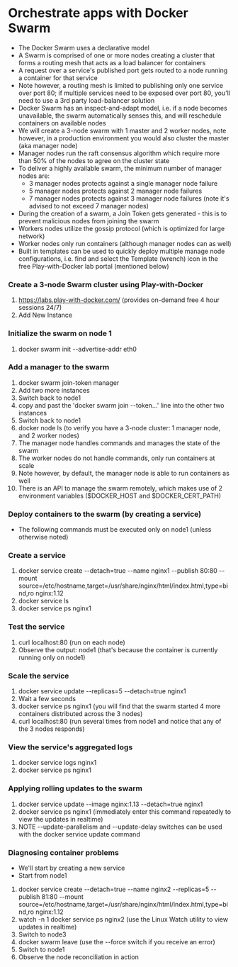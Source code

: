# Orchestrate apps with Docker Swarm

- The Docker Swarm uses a declarative model
- A Swarm is comprised of one or more nodes creating a cluster that forms a routing mesh that acts as a load balancer for containers
- A request over a service's published port gets routed to a node running a container for that service
- Note however, a routing mesh is limited to publishing only one service over port 80; if multiple services need to be exposed over port 80, you'll need to use a 3rd party load-balancer solution
- Docker Swarm has an inspect-and-adapt model, i.e. if a node becomes unavailable, the swarm automatically senses this, and will reschedule containers on available nodes
- We will create a 3-node swarm with 1 master and 2 worker nodes, note however, in a production environment you would also cluster the master (aka manager node)
- Manager nodes run the raft consensus algorithm which require more than 50% of the nodes to agree on the cluster state
- To deliver a highly available swarm, the minimum number of manager nodes are:
	- 3 manager nodes protects against a single manager node failure
	- 5 manager nodes protects against 2 manager node failures
	- 7 manager nodes protects against 3 manager node failures (note it's advised to not exceed 7 manager nodes)
- During the creation of a swarm, a Join Token gets generated - this is to prevent malicious nodes from joining the swarm
- Workers nodes utilize the gossip protocol (which is optimized for large network)
- Worker nodes only run containers (although manager nodes can as well)
- Built in templates can be used to quickly deploy multiple manage node configurations, i.e. find and select the Template (wrench) icon in the free Play-with-Docker lab portal (mentioned below)

### Create a 3-node Swarm cluster using Play-with-Docker
1. https://labs.play-with-docker.com/ (provides on-demand free 4 hour sessions 24/7)
1. Add New Instance

### Initialize the swarm on node 1
1. docker swarm init --advertise-addr eth0

### Add a manager to the swarm
1. docker swarm join-token manager
1. Add two more instances
1. Switch back to node1
1. copy and past the 'docker swarm join --token...' line into the other two instances
1. Switch back to node1
1. docker node ls (to verify you have a 3-node cluster: 1 manager node, and 2 worker nodes)
1. The manager node handles commands and manages the state of the swarm
1. The worker nodes do not handle commands, only run containers at scale
1. Note however, by default, the manager node is able to run containers as well
1. There is an API to manage the swarm remotely, which makes use of 2 environment variables ($DOCKER_HOST and $DOCKER_CERT_PATH)

### Deploy containers to the swarm (by creating a service)
- The following commands must be executed only on node1 (unless otherwise noted)

### Create a service
1. docker service create --detach=true --name nginx1 --publish 80:80  --mount source=/etc/hostname,target=/usr/share/nginx/html/index.html,type=bind,ro nginx:1.12
1. docker service ls
1. docker service ps nginx1

### Test the service
1. curl localhost:80 (run on each node)
1. Observe the output: node1 (that's because the container is currently running only on node1)

### Scale the service
1. docker service update --replicas=5 --detach=true nginx1
1. Wait a few seconds
1. docker service ps nginx1 (you will find that the swarm started 4 more containers distributed across the 3 nodes)
1. curl localhost:80 (run several times from node1 and notice that any of the 3 nodes responds)

### View the service's aggregated logs
1. docker service logs nginx1
1. docker service ps nginx1

### Applying rolling updates to the swarm
1. docker service update --image nginx:1.13 --detach=true nginx1
1. docker service ps nginx1 (immediately enter this command repeatedly to view the updates in realtime)
1. NOTE --update-parallelism and --update-delay switches can be used with the docker service update command

### Diagnosing container problems
- We'll start by creating a new service
- Start from node1
1. docker service create --detach=true --name nginx2 --replicas=5 --publish 81:80  --mount source=/etc/hostname,target=/usr/share/nginx/html/index.html,type=bind,ro nginx:1.12
1. watch -n 1 docker service ps nginx2 (use the Linux Watch utility to view updates in realtime)
1. Switch to node3
1. docker swarm leave (use the --force switch if you receive an error)
1. Switch to node1
1. Observe the node reconciliation in action
